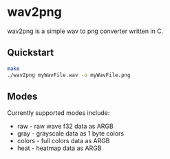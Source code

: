 # wav2png

wav2png is a simple wav to png converter written in C.

## Quickstart
```sh
make
./wav2png myWavFile.wav -o myWavFile.png
```

## Modes
Currently supported modes include:
- raw    - raw wave f32 data as ARGB
- gray   - grayscale data as 1 byte colors
- colors - full colors data as ARGB
- heat   - heatmap data as ARGB
